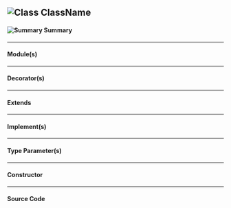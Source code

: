 ﻿

## ![Class](https://cdn1.imggmi.com/uploads/2019/9/11/13af4c3ab32060350373b39dccc27069-full.png) ClassName

#### ![Summary](https://cdn1.imggmi.com/uploads/2019/9/11/35c7dcf5ecd0b7a7ae4fe99406b51157-full.png) Summary

---
#### Module(s)

---
#### Decorator(s)

---
#### Extends

---
#### Implement(s)


---
#### Type Parameter(s)

---
#### Constructor



---
#### Source Code

```ts

```